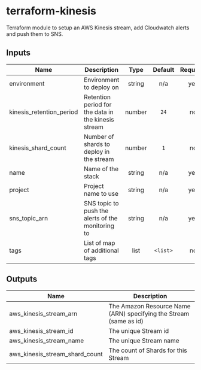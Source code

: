 # terraform-kinesis

Terraform module to setup an AWS Kinesis stream, add Cloudwatch alerts and push them to SNS. 

## Inputs

| Name | Description | Type | Default | Required |
|------|-------------|:----:|:-----:|:-----:|
| environment | Environment to deploy on | string | n/a | yes |
| kinesis\_retention\_period | Retention period for the data in the kinesis stream | number | `24` | no |
| kinesis\_shard\_count | Number of shards to deploy in the stream | number | `1` | no |
| name | Name of the stack | string | n/a | yes |
| project | Project name to use | string | n/a | yes |
| sns\_topic\_arn | SNS topic to push the alerts of the monitoring to | string | n/a | yes |
| tags | List of map of additional tags | list | `<list>` | no |

## Outputs

| Name | Description |
|------|-------------|
| aws\_kinesis\_stream\_arn | The Amazon Resource Name (ARN) specifying the Stream (same as id) |
| aws\_kinesis\_stream\_id | The unique Stream id |
| aws\_kinesis\_stream\_name | The unique Stream name |
| aws\_kinesis\_stream\_shard\_count | The count of Shards for this Stream |
